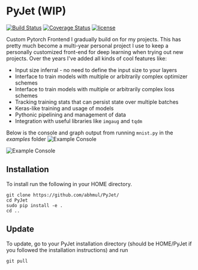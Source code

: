 # PyJet (WIP)

[![Build Status](https://travis-ci.org/abhmul/PyJet.svg?branch=master)](https://travis-ci.org/abhmul/PyJet)
[![Coverage Status](https://coveralls.io/repos/github/abhmul/PyJet/badge.svg?branch=master)](https://coveralls.io/github/abhmul/PyJet?branch=master)
[![license](https://img.shields.io/github/license/mashape/apistatus.svg?maxAge=2592000)](https://github.com/abhmul/PyJet/blob/master/LICENSE)

Custom Pytorch Frontend I gradually build on for my projects. This has pretty much become a multi-year personal project I use to keep a personally customized front-end for deep learning when trying out new projects. Over the years I've added all kinds of cool features like:
* Input size inferral - no need to define the input size to your layers
* Interface to train models with multiple or arbitrarily complex optimizer schemes
* Interface to train models with multiple or arbitrarily complex loss schemes
* Tracking training stats that can persist state over multiple batches
* Keras-like training and usage of models
* Pythonic pipelining and management of data
* Integration with useful libraries like `imgaug` and `tqdm`

Below is the console and graph output from running `mnist.py` in the *examples* folder
![Example Console](https://github.com/abhmul/PyJet/raw/master/examples/example_console.png)

![Example Console](https://github.com/abhmul/PyJet/raw/master/examples/example_graph.png)


## Installation

To install run the following in your HOME directory.

```
git clone https://github.com/abhmul/PyJet/
cd PyJet
sudo pip install -e .
cd ..
```

## Update

To update, go to your PyJet installation directory (should be HOME/PyJet if you followed the installation instructions) and run

```
git pull
```
